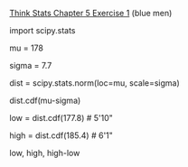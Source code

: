 [Think Stats Chapter 5 Exercise 1](http://greenteapress.com/thinkstats2/html/thinkstats2006.html#toc50) (blue men)

import scipy.stats

mu = 178

sigma = 7.7

dist = scipy.stats.norm(loc=mu, scale=sigma)

dist.cdf(mu-sigma)

low = dist.cdf(177.8)    # 5'10"

high = dist.cdf(185.4)   # 6'1"

low, high, high-low
